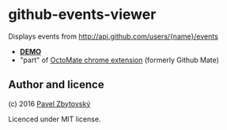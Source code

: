 # github-events-viewer
Displays events from http://api.github.com/users/{name}/events

- **[DEMO](https://rawgit.com/zbycz/github-events-viewer/master/github-event-viewer.html)**
- "part" of [OctoMate chrome extension](https://github.com/rubyerme/chrome-github-mate#octo-mate) (formerly Github Mate)

## Author and licence

(c) 2016 [Pavel Zbytovský](http://zby.cz)

Licenced under MIT license.
